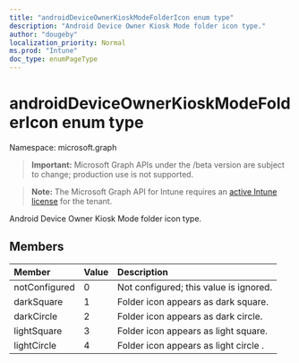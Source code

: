 ```yaml
---
title: "androidDeviceOwnerKioskModeFolderIcon enum type"
description: "Android Device Owner Kiosk Mode folder icon type."
author: "dougeby"
localization_priority: Normal
ms.prod: "Intune"
doc_type: enumPageType
---
```


# androidDeviceOwnerKioskModeFolderIcon enum type

Namespace: microsoft.graph

> **Important:** Microsoft Graph APIs under the /beta version are subject to change; production use is not supported.

> **Note:** The Microsoft Graph API for Intune requires an [active Intune license](https://go.microsoft.com/fwlink/?linkid=839381) for the tenant.

Android Device Owner Kiosk Mode folder icon type.

## Members
|Member|Value|Description|
|:---|:---|:---|
|notConfigured|0|Not configured; this value is ignored.|
|darkSquare|1|Folder icon appears as dark square.|
|darkCircle|2|Folder icon appears as dark circle.|
|lightSquare|3|Folder icon appears as light square.|
|lightCircle|4|Folder icon appears as light circle  .|




